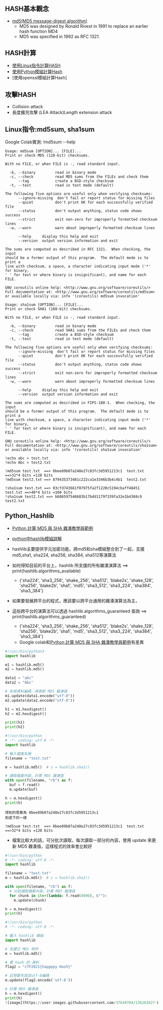 #
## HASH基本觀念
- [md5(MD5 message-digest algorithm)](https://en.wikipedia.org/wiki/MD5)
  -  MD5 was designed by Ronald Rivest in 1991 to replace an earlier hash function MD4
  -  MD5 was specified in 1992 as RFC 1321.

## HASH計算
- [使用Linux指令計算HASH](#Linux指令)
- [使用Python模組計算Hash](#Python_Hashlib)
- [使用openssl模組計算Hash]

## 攻擊HASH
- Collision attack
- 長度擴充攻擊 (LEA Attack)Length extension attack 



## Linux指令:md5sum, sha1sum

Google Colab實測: !md5sum --help
```
Usage: md5sum [OPTION]... [FILE]...
Print or check MD5 (128-bit) checksums.

With no FILE, or when FILE is -, read standard input.

  -b, --binary         read in binary mode
  -c, --check          read MD5 sums from the FILEs and check them
      --tag            create a BSD-style checksum
  -t, --text           read in text mode (default)

The following five options are useful only when verifying checksums:
      --ignore-missing  don't fail or report status for missing files
      --quiet          don't print OK for each successfully verified file
      --status         don't output anything, status code shows success
      --strict         exit non-zero for improperly formatted checksum lines
  -w, --warn           warn about improperly formatted checksum lines

      --help     display this help and exit
      --version  output version information and exit

The sums are computed as described in RFC 1321.  When checking, the input
should be a former output of this program.  The default mode is to print a
line with checksum, a space, a character indicating input mode ('*' for binary,
' ' for text or where binary is insignificant), and name for each FILE.

GNU coreutils online help: <http://www.gnu.org/software/coreutils/>
Full documentation at: <http://www.gnu.org/software/coreutils/md5sum>
or available locally via: info '(coreutils) md5sum invocation'
```

```
Usage: sha1sum [OPTION]... [FILE]...
Print or check SHA1 (160-bit) checksums.

With no FILE, or when FILE is -, read standard input.

  -b, --binary         read in binary mode
  -c, --check          read SHA1 sums from the FILEs and check them
      --tag            create a BSD-style checksum
  -t, --text           read in text mode (default)

The following five options are useful only when verifying checksums:
      --ignore-missing  don't fail or report status for missing files
      --quiet          don't print OK for each successfully verified file
      --status         don't output anything, status code shows success
      --strict         exit non-zero for improperly formatted checksum lines
  -w, --warn           warn about improperly formatted checksum lines

      --help     display this help and exit
      --version  output version information and exit

The sums are computed as described in FIPS-180-1.  When checking, the input
should be a former output of this program.  The default mode is to print a
line with checksum, a space, a character indicating input mode ('*' for binary,
' ' for text or where binary is insignificant), and name for each FILE.

GNU coreutils online help: <http://www.gnu.org/software/coreutils/>
Full documentation at: <http://www.gnu.org/software/coreutils/sha1sum>
or available locally via: info '(coreutils) sha1sum invocation'
```
```
!echo abc > test.txt
!echo Abc > test2.txt
```
```
!md5sum test.txt  ==> 0bee89b07a248e27c83fc3d5951213c1  test.txt  ==>32*4 bits =128 bits
!md5sum test2.txt ==> 879435373481c222ca1e3346b3b4c4b1  test2.txt
```
```
!sha1sum test.txt ==> 03cfd743661f07975fa2f1220c5194cbaff48451  test.txt ==>40*4 bits =160 bits
!sha1sum test2.txt ==> b686597546683b17bdd1179f339fa32e1b4368c9  test2.txt
```


## Python_Hashlib
- [Python 計算 MD5 與 SHA 雜湊教學與範例](https://blog.gtwang.org/programming/python-md5-sha-hash-functions-tutorial-examples/)
- [python中hashlib模組詳解](https://codertw.com/%E7%A8%8B%E5%BC%8F%E8%AA%9E%E8%A8%80/615922/)

- hashlib主要提供字元加密功能，將md5和sha模組整合到了一起，支援md5,sha1, sha224, sha256, sha384, sha512等演算法
- 如何得知目前的平台上，hashlib 所支援的所有雜湊演算法 ==> print(hashlib.algorithms_available)
  - {'sha224', 'sha3_256', 'shake_256', 'sha512', 'blake2s', 'shake_128', 'sha256', 'blake2b', 'sha1', 'md5', 'sha3_512', 'sha3_224', 'sha384', 'sha3_384'}
- 如果要發展跨平台的程式，應該要以跨平台通用的雜湊演算法為主，
- 這些跨平台的演算法可以透過 hashlib.algorithms_guaranteed 查詢  ==> print(hashlib.algorithms_guaranteed)
  - {'sha224', 'sha3_256', 'shake_256', 'sha512', 'blake2s', 'shake_128', 'sha256', 'blake2b', 'sha1', 'md5', 'sha3_512', 'sha3_224', 'sha384', 'sha3_384'}
  - Google colab和[Python 計算 MD5 與 SHA 雜湊教學與範例](https://blog.gtwang.org/programming/python-md5-sha-hash-functions-tutorial-examples/)有差異

 
```python
#!/usr/bin/python3
import hashlib

m1 = hashlib.md5()
m2 = hashlib.md5()

data1 = "abc"
data2 = "Abc"

# 先將資料編碼，再更新 MD5 雜湊值
m1.update(data1.encode("utf-8"))
m2.update(data2.encode("utf-8"))

h1 = m1.hexdigest()
h2 = m2.hexdigest()

print(h1)
print(h2)
```

```python
#!/usr/bin/python
# -*- coding: utf-8 -*-
import hashlib

# 輸入檔案名稱
filename = "test.txt"

m = hashlib.md5()  # s = hashlib.sha1()

# 讀取檔案內容，計算 MD5 雜湊值
with open(filename, "rb") as f:
  buf = f.read()
  m.update(buf)

h = m.hexdigest()
print(h)
```
```
得到的答案為 0bee89b07a248e27c83fc3d5951213c1
和底下的一樣

!md5sum test.txt  ==> 0bee89b07a248e27c83fc3d5951213c1  test.txt  ==>32*4 bits =128 bits
```

- 檔案比較大的話，可分批次讀取，每次讀取一部分的內容，使用 update 來更新 MD5 雜湊值，這樣程式的效率會比較好
```python
#!/usr/bin/python
# -*- coding: utf-8 -*-
import hashlib

filename = "test.txt"
m = hashlib.md5()  # s = hashlib.sha1()

with open(filename, "rb") as f:
  # 分批讀取檔案內容，計算 MD5 雜湊值
  for chunk in iter(lambda: f.read(4096), b""):
    m.update(chunk)

h = m.hexdigest()
print(h)
```
```python
#!/usr/bin/python
# -*- coding: utf-8 -*-

# 載入 hashlib 模組
import hashlib

# 先建立 MD5 物件
m = hashlib.md5()

# 要 hash 的 資料
flag2 = "cTF2021{happppy Hash}"

# 記得要先設定utf-8編碼
m.update(flag2.encode('utf-8'))

# 計算 MD5 雜湊值
h = m.hexdigest()
print(h)
![image](https://user-images.githubusercontent.com/37649784/136262827-bd0e4ae1-0f6b-4660-8e03-621f95d5dd53.png)

```
